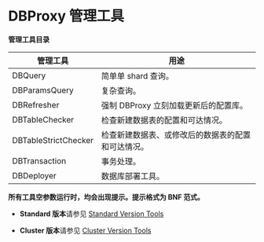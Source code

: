 # DBProxy 管理工具

**管理工具目录**

| 管理工具 | 用途 |
|-----|------|
| DBQuery | 简单单 shard 查询。 |
| DBParamsQuery | 复杂查询。 |
| DBRefresher | 强制 DBProxy 立刻加载更新后的配置库。 |
| DBTableChecker | 检查新建数据表的配置和可达情况。 |
| DBTableStrictChecker | 检查新建数据表、或修改后的数据表的配置和可达情况。 |
| DBTransaction | 事务处理。 |
| DBDeployer | 数据库部署工具。 |


**所有工具空参数运行时，均会出现提示。提示格式为 BNF 范式。**

* **Standard 版本**请参见 [Standard Version Tools](../../standard/doc/zh-cn/DBProxy-Tools.md)

* **Cluster 版本**请参见 [Cluster Version Tools](../../cluster/doc/zh-cn/DBProxy-Tools.md)
